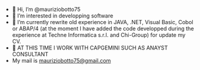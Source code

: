 - 👋 Hi, I’m @mauriziobotto75
- 👀 I’m interested in developping software
- 🌱 I’m currently rewrite old experience in JAVA, .NET, Visual Basic, Cobol or ABAP/4 (at the moment I have added the code developped during the experience at Techne Informatica s.r.l. and Chi-Group) for update my CV. 
- 💞️ AT THIS TIME I WORK WITH CAPGEMINI SUCH AS ANAYST CONSULTANT
-    My mail is mauriziobotto75@gmail.com

<!---
mauriziobotto75/mauriziobotto75 is a ✨ special ✨ repository because its `README.md` (this file) appears on your GitHub profile.
You can click the Preview link to take a look at your changes.
--->
